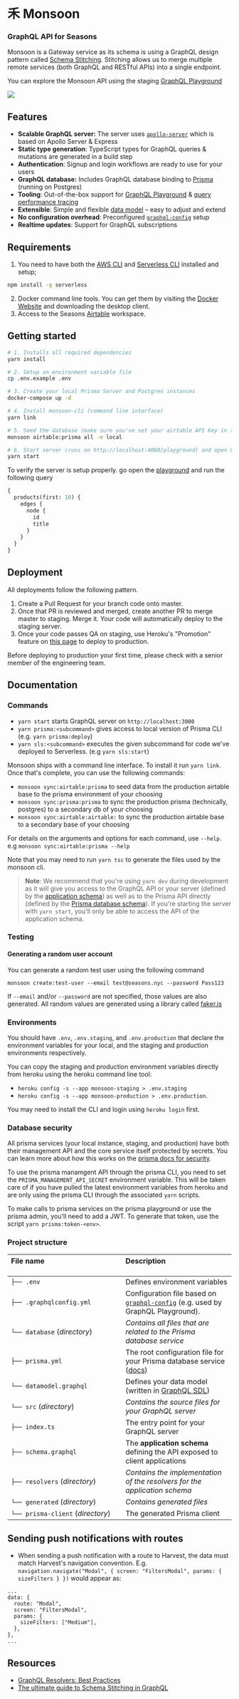 <h1>⽲ Monsoon</h1>
<h3>GraphQL API for Seasons</h3>

Monsoon is a Gateway service as its schema is using a GraphQL design pattern called [Schema Stitching](https://www.apollographql.com/docs/graphql-tools/schema-stitching/). Stitching allows us to merge multiple remote services (both GraphQL and RESTful APIs) into a single endpoint.

You can explore the Monsoon API using the staging [GraphQL Playground](https://e7339i1sra.execute-api.us-east-1.amazonaws.com/dev/playground)

![](https://miro.medium.com/max/3200/1*abI3_s-HJJ0cLrT5UM1rfQ.png)

## Features

- **Scalable GraphQL server:** The server uses [`apollo-server`](https://github.com/prisma/graphql-yoga) which is based on Apollo Server & Express
- **Static type generation**: TypeScript types for GraphQL queries & mutations are generated in a build step
- **Authentication**: Signup and login workflows are ready to use for your users
- **GraphQL database:** Includes GraphQL database binding to [Prisma](https://www.prismagraphql.com) (running on Postgres)
- **Tooling**: Out-of-the-box support for [GraphQL Playground](https://github.com/prisma/graphql-playground) & [query performance tracing](https://github.com/apollographql/apollo-tracing)
- **Extensible**: Simple and flexible [data model](./database/datamodel.graphql) – easy to adjust and extend
- **No configuration overhead**: Preconfigured [`graphql-config`](https://github.com/prisma/graphql-config) setup
- **Realtime updates**: Support for GraphQL subscriptions

## Requirements

1. You need to have both the [AWS CLI](https://docs.aws.amazon.com/cli/latest/userguide/cli-chap-install.html) and [Serverless CLI](https://serverless.com/) installed and setup;

```sh
npm install -g serverless
```

2. Docker command line tools. You can get them by visiting the [Docker Website](https://www.docker.com/products/docker-desktop) and downloading the desktop client.
3. Access to the Seasons [Airtable](https://airtable.com/) workspace.

## Getting started

```sh
# 1. Installs all required dependencies
yarn install

# 2. Setup an environment variable file
cp .env.example .env

# 3. Create your local Prisma Server and Postgres instances
docker-compose up -d

# 4. Install monsoon-cli (command line interface)
yarn link

# 5. Seed the database (make sure you've set your airtable API Key in the .env file first. See https://airtable.com/account. You may need to be added to the seasons airtable workspace first.
monsoon airtable:prisma all -e local

# 6. Start server (runs on http://localhost:4000/playground) and open GraphQL Playground
yarn start
```

To verify the server is setup properly. go open the [playground](http://localhost:4000/playground) and run the following query

```graphql
{
  products(first: 10) {
    edges {
      node {
        id
        title
      }
    }
  }
}
```

## Deployment

All deployments follow the following pattern.

1. Create a Pull Request for your branch code onto master.
2. Once that PR is reviewed and merged, create another PR to merge master to staging. Merge it. Your code will automatically deploy to the staging server.
3. Once your code passes QA on staging, use Heroku's "Promotion" feature on [this page](https://dashboard.heroku.com/pipelines/07c04186-4604-4488-b9bf-4811420933bf) to deploy to production.

Before deploying to production your first time, please check with a senior member of the engineering team.

## Documentation

### Commands

- `yarn start` starts GraphQL server on `http://localhost:3000`
- `yarn prisma:<subcommand>` gives access to local version of Prisma CLI (e.g. `yarn prisma:deploy`)
- `yarn sls:<subcommand>` executes the given subcommand for code we've deployed to Serverless. (e.g `yarn sls:start`)

Monsoon ships with a command line interface. To install it run `yarn link`. Once that's complete, you can use the following commands:

- `monsoon sync:airtable:prisma` to seed data from the production airtable base to the prisma environment of your choosing
- `monsoon sync:prisma:prisma` to sync the production prisma (technically, postgres) to a secondary db of your choosing
- `monsoon sync:airtable:airtable:` to sync the production airtable base to a secondary base of your choosing

For details on the arguments and options for each command, use `--help`. e.g `monsoon sync:airtable:prisma --help`

Note that you may need to run `yarn tsc` to generate the files used by the monsoon cli. 

> **Note**: We recommend that you're using `yarn dev` during development as it will give you access to the GraphQL API or your server (defined by the [application schema](./src/schema.graphql)) as well as to the Prisma API directly (defined by the [Prisma database schema](./generated/prisma.graphql)). If you're starting the server with `yarn start`, you'll only be able to access the API of the application schema.

### Testing

#### Generating a random user account

You can generate a random test user using the following command

`monsoon create:test-user --email test@seasons.nyc --password Pass123`

If `--email` and/or `--password` are not specified, those values are also generated. All random values are generated using a library called [faker.js](https://github.com/marak/Faker.js/)

### Environments

You should have `.env`, `.env.staging`, and `.env.production` that declare the environment variables for your local, and the staging and production environments respectively.

You can copy the staging and production environment variables directly from heroku using the heroku command line tool: 
- `heroku config -s --app monsoon-staging > .env.staging`
- `heroku config -s --app monsoon-production > .env.production`.

You may need to install the CLI and login using `heroku login` first.

### Database security

All prisma services (your local instance, staging, and production) have both their management API and the core service itself protected by secrets. You can learn more about how this works on the [prisma docs for security](https://www.prisma.io/docs/prisma-server/authentication-and-security-kke4/).

To use the prisma manamgent API through the prisma CLI, you need to set the `PRISMA_MANAGEMENT_API_SECRET` environment variable. This will be taken care of if you have pulled the latest environment variables from heroku and are only using the prisma CLI through the associated `yarn` scripts.

To make calls to prisma services on the prisma playground or use the prisma admin, you'll need to add a JWT. To generate that token, use the script `yarn prisma:token-<env>`.

### Project structure

| File name 　　　　　　　　　　　　　　 | Description 　　　　　　　　<br><br>                                                                                                                           |
| :------------------------------------- | :------------------------------------------------------------------------------------------------------------------------------------------------------------- |
| `├── .env`                             | Defines environment variables                                                                                                                                  |
| `├── .graphqlconfig.yml`               | Configuration file based on [`graphql-config`](https://github.com/prisma/graphql-config) (e.g. used by GraphQL Playground).                                    |
| `└── database` (_directory_)           | _Contains all files that are related to the Prisma database service_                                                                                           | \  |
| `├── prisma.yml`                       | The root configuration file for your Prisma database service ([docs](https://www.prismagraphql.com/docs/reference/prisma.yml/overview-and-example-foatho8aip)) |
| `└── datamodel.graphql`                | Defines your data model (written in [GraphQL SDL](https://blog.graph.cool/graphql-sdl-schema-definition-language-6755bcb9ce51))                                |
| `└── src` (_directory_)                | _Contains the source files for your GraphQL server_                                                                                                            |
| `├── index.ts`                         | The entry point for your GraphQL server                                                                                                                        |
| `├── schema.graphql`                   | The **application schema** defining the API exposed to client applications                                                                                     |
| `├── resolvers` (_directory_)          | _Contains the implementation of the resolvers for the application schema_                                                                                      |
| `└── generated` (_directory_)          | _Contains generated files_                                                                                                                                     |
| `└── prisma-client` (_directory_)      | The generated Prisma client                                                                                                                                    |

## Sending push notifications with routes

- When sending a push notification with a route to Harvest, the data must match Harvest's navigation convention.
  E.g. `navigation.navigate("Modal", { screen: "FiltersModal", params: { sizeFilters } })` would appear as:

```
...
data: {
  route: "Modal",
  screen: "FiltersModal",
  params: {
    sizeFilters: ["Medium"],
  },
},
...
```

## Resources

- [GraphQL Resolvers: Best Practices](https://medium.com/paypal-engineering/graphql-resolvers-best-practices-cd36fdbcef55)
- [The ultimate guide to Schema Stitching in GraphQL](https://blog.hasura.io/the-ultimate-guide-to-schema-stitching-in-graphql-f30178ac0072/)
